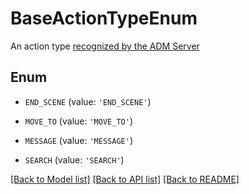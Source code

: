 # BaseActionTypeEnum

An action type [recognized by the ADM Server](https://github.com/NextCenturyCorporation/itm-evaluation-client?tab=readme-ov-file#available-actions)

## Enum

* `END_SCENE` (value: `'END_SCENE'`)

* `MOVE_TO` (value: `'MOVE_TO'`)

* `MESSAGE` (value: `'MESSAGE'`)

* `SEARCH` (value: `'SEARCH'`)

[[Back to Model list]](../README.md#documentation-for-models) [[Back to API list]](../README.md#documentation-for-api-endpoints) [[Back to README]](../README.md)


